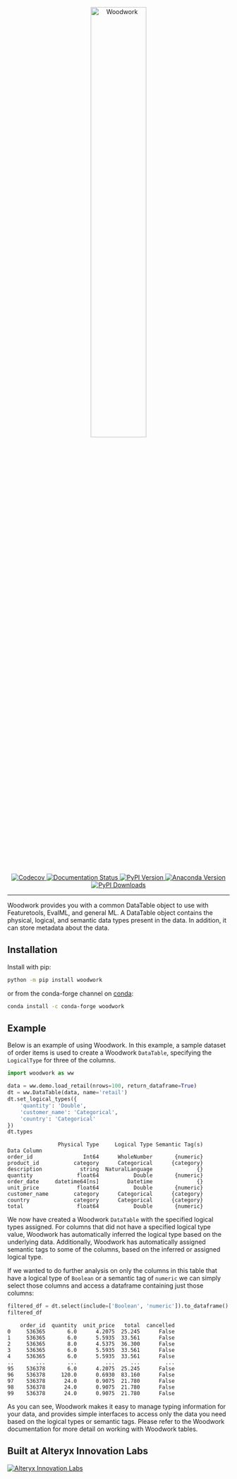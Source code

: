 <p align="center"><img width=50% src="https://woodwork-web-images.s3.amazonaws.com/woodwork.svg" alt="Woodwork" /></p>
<p align="center">
    <a href="https://codecov.io/gh/FeatureLabs/woodwork" target="_blank">
        <img src="https://codecov.io/gh/FeatureLabs/woodwork/branch/main/graph/badge.svg?token=KJCKMREBDP" alt="Codecov" />
    </a>
    <a href="https://woodwork.alteryx.com/en/latest/?badge=stable" target="_blank">
        <img src="https://readthedocs.com/projects/feature-labs-inc-datatables/badge/?version=stable" alt="Documentation Status" />
    </a>
    <a href="https://badge.fury.io/py/woodwork" target="_blank">
        <img src="https://badge.fury.io/py/woodwork.svg?maxAge=2592000" alt="PyPI Version" />
    </a>
    <a href="https://anaconda.org/conda-forge/woodwork" target="_blank">
        <img src="https://anaconda.org/conda-forge/woodwork/badges/version.svg" alt="Anaconda Version" />
    </a>
    <a href="https://pepy.tech/project/woodwork" target="_blank">
        <img src="https://pepy.tech/badge/woodwork/month" alt="PyPI Downloads" />
    </a>
</p>
<hr>

Woodwork provides you with a common DataTable object to use with Featuretools, EvalML, and general ML. A DataTable object contains the physical, logical, and semantic data types present in the data. In addition, it can store metadata about the data.

## Installation

Install with pip:

```bash
python -m pip install woodwork
```

or from the conda-forge channel on [conda](https://anaconda.org/conda-forge/woodwork):

```bash
conda install -c conda-forge woodwork
```

## Example

Below is an example of using Woodwork. In this example, a sample dataset of order items is used to create a Woodwork `DataTable`, specifying the `LogicalType` for three of the columns.

```python
import woodwork as ww

data = ww.demo.load_retail(nrows=100, return_dataframe=True)
dt = ww.DataTable(data, name='retail')
dt.set_logical_types({
    'quantity': 'Double',
    'customer_name': 'Categorical',
    'country': 'Categorical'
})
dt.types
```

```
                Physical Type     Logical Type Semantic Tag(s)
Data Column
order_id                Int64      WholeNumber       {numeric}
product_id           category      Categorical      {category}
description            string  NaturalLanguage              {}
quantity              float64           Double       {numeric}
order_date     datetime64[ns]         Datetime              {}
unit_price            float64           Double       {numeric}
customer_name        category      Categorical      {category}
country              category      Categorical      {category}
total                 float64           Double       {numeric}
```

We now have created a Woodwork `DataTable` with the specified logical types assigned. For columns that did not have a specified logical type value, Woodwork has automatically inferred the logical type based on the underlying data. Additionally, Woodwork has automatically assigned semantic tags to some of the columns, based on the inferred or assigned logical type.

If we wanted to do further analysis on only the columns in this table that have a logical type of `Boolean` or a semantic tag of `numeric` we can simply select those columns and access a dataframe containing just those columns:

```python
filtered_df = dt.select(include=['Boolean', 'numeric']).to_dataframe()
filtered_df
```

```
    order_id  quantity  unit_price   total  cancelled
0     536365       6.0      4.2075  25.245      False
1     536365       6.0      5.5935  33.561      False
2     536365       8.0      4.5375  36.300      False
3     536365       6.0      5.5935  33.561      False
4     536365       6.0      5.5935  33.561      False
..       ...       ...         ...     ...        ...
95    536378       6.0      4.2075  25.245      False
96    536378     120.0      0.6930  83.160      False
97    536378      24.0      0.9075  21.780      False
98    536378      24.0      0.9075  21.780      False
99    536378      24.0      0.9075  21.780      False
```

As you can see, Woodwork makes it easy to manage typing information for your data, and provides simple interfaces to access only the data you need based on the logical types or semantic tags. Please refer to the Woodwork documentation for more detail on working with Woodwork tables.

## Built at Alteryx Innovation Labs

<a href="https://www.alteryx.com/innovation-labs">
    <img src="https://evalml-web-images.s3.amazonaws.com/alteryx_innovation_labs.png" alt="Alteryx Innovation Labs" />
</a>
